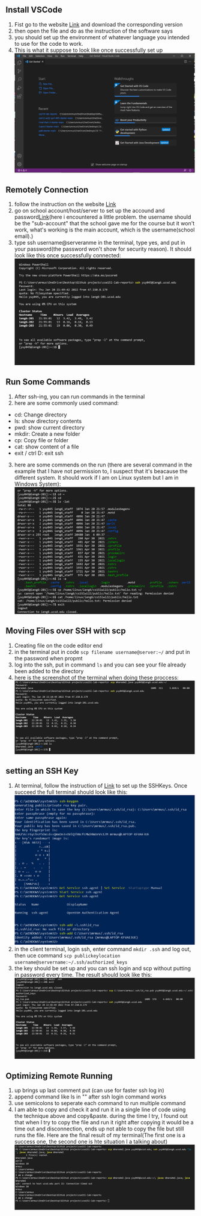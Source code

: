 ## Install VSCode
1. Fist go to the website [Link](https://code.visualstudio.com/) and download the corresponding version
2. then open the file and do as the instruction of the software says
3. you should set up the environment of whatever language you intended to use for the code to work.
4. This is what it suppose to look like once successfully set up ![Image](https://raw.githubusercontent.com/YueSteveYin/cse15l-lab-reports/main/Capture%20lab.PNG)

## Remotely Connection
1. follow the instruction on the website [Link](https://docs.microsoft.com/en-us/windows-server/administration/openssh/openssh_install_firstuse)
2. go on school account/host/server to set up the accound and password[Link](https://sdacs.ucsd.edu/~icc/index.php)(here i encountered a little problem. the username should be the "sub-account" that the school gave me for the course but it won't work, what's working is the main account, which is the username(school email).)
4. type ssh username@serveranme in the terminal, type yes, and put in your password(the password won't show for security reason). It should look like this once successfully connected: ![Image](https://raw.githubusercontent.com/YueSteveYin/cse15l-lab-reports/main/CSE12%20Lab%20report%20screenshot2.PNG)

## Run Some Commands
1. After ssh-ing, you can run commands in the terminal
2. here are some commonly used command: 
  * cd: Change directory
  * ls: show directory contents
  * pwd: show current directory
  * mkdir: Create a new folder
  * cp: Copy file or folder
  * cat: show content of a file
  * exit / ctrl D: exit ssh
3. here are some commends on the run (there are several command in the example that I have not permission to, I suspect that it's beacause the different system. It should work if I am on Linux system but I am in Windows System): ![Image](https://github.com/YueSteveYin/cse15l-lab-reports/blob/main/CSE12%20Lab%20report%20screenshot3.PNG)

## Moving Files over SSH with scp
1. Creating file on the code editor end
2. in the terminal put in code `scp filename username@server:~/` and put in the password when propmt
3. log into the ssh, put in command `ls` and you can see your file already been added to the directory
4. here is the screenshot of the terminal when doing these proccess: ![Image](https://raw.githubusercontent.com/YueSteveYin/cse15l-lab-reports/main/CSE12%20Lab%20report%20screenshot4.PNG)

## setting an SSH Key
1. At terminal, follow the instruction of [Link](https://docs.microsoft.com/en-us/windows-server/administration/openssh/openssh_keymanagement#user-key-generation) to set up the SSHKeys. Once succeed the full terminal should look like this: ![Image](https://raw.githubusercontent.com/YueSteveYin/cse15l-lab-reports/main/CSE12%20Lab%20report%20screenshot5.PNG)
2. in the client terminal, login ssh, enter command `mkdir .ssh` and log out, then uce command `scp publickeylocation username@servername:~/.ssh/authorized_keys` 
3. the key should be set up and you can ssh login and scp without putting in password every time. The result should look like this: ![Image](https://github.com/YueSteveYin/cse15l-lab-reports/blob/main/CSE12%20Lab%20report%20screenshot6.PNG)

## Optimizing Remote Running
1. up brings up last comment put (can use for faster ssh log in)
2. append command like ls in "" after ssh login command works
3. use semicolons to seperate each command to run multiple command
4. I am able to copy and check it and run it in a single line of code using the technique above and copy&paste. during the time I try, I found out that when I try to copy the file and run it right after copying it would be a time out and disconnection, ends up not able to copy the file but still runs the file. Here are the final result of my terminal(The first one is a success one, the second one is hte situation I a talking about)![Image](https://github.com/YueSteveYin/cse15l-lab-reports/blob/main/CSE12%20Lab%20report%20screenshot7.PNG)
